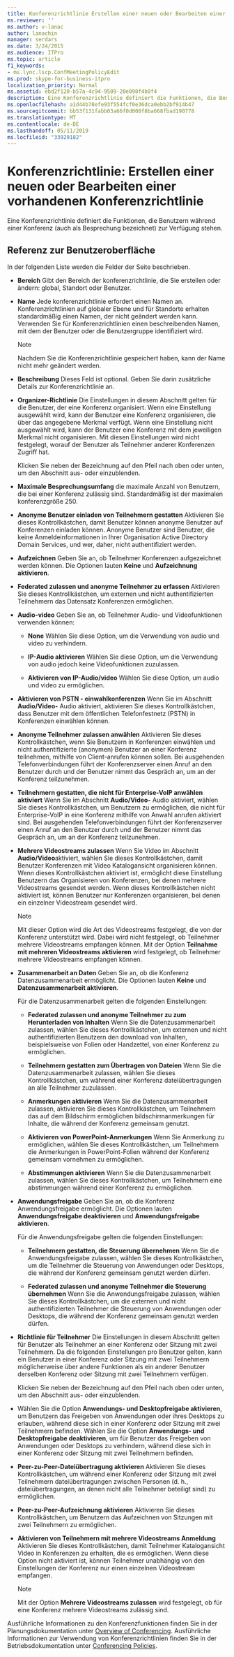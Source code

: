 ```yaml
---
title: Konferenzrichtlinie Erstellen einer neuen oder Bearbeiten einer vorhandenen
ms.reviewer: ''
ms.author: v-lanac
author: lanachin
manager: serdars
ms.date: 3/24/2015
ms.audience: ITPro
ms.topic: article
f1_keywords:
- ms.lync.lscp.ConfMeetingPolicyEdit
ms.prod: skype-for-business-itpro
localization_priority: Normal
ms.assetid: ebd2f120-b57a-4c94-9509-20e098f4b0f4
description: Eine Konferenzrichtlinie definiert die Funktionen, die Benutzern während einer Konferenz (auch als Besprechung bezeichnet) zur Verfügung stehen.
ms.openlocfilehash: a1d44b78efe93f554fcf0e36dca0ebb2bf914b47
ms.sourcegitcommit: bb53f131fabb03a66f0d000f8ba668fbad190778
ms.translationtype: MT
ms.contentlocale: de-DE
ms.lasthandoff: 05/11/2019
ms.locfileid: "33929182"
---
```

# <a name="conferencing-policy-create-new-or-edit-existing"></a>Konferenzrichtlinie: Erstellen einer neuen oder Bearbeiten einer vorhandenen Konferenzrichtlinie

Eine Konferenzrichtlinie definiert die Funktionen, die Benutzern während einer Konferenz (auch als Besprechung bezeichnet) zur Verfügung stehen.

## <a name="ui-reference"></a>Referenz zur Benutzeroberfläche

In der folgenden Liste werden die Felder der Seite beschrieben.

- **Bereich** Gibt den Bereich der konferenzrichtlinie, die Sie erstellen oder ändern: global, Standort oder Benutzer.

- **Name** Jede konferenzrichtlinie erfordert einen Namen an. Konferenzrichtlinien auf globaler Ebene und für Standorte erhalten standardmäßig einen Namen, der nicht geändert werden kann. Verwenden Sie für Konferenzrichtlinien einen beschreibenden Namen, mit dem der Benutzer oder die Benutzergruppe identifiziert wird.

    > [!NOTE]
    > Nachdem Sie die Konferenzrichtlinie gespeichert haben, kann der Name nicht mehr geändert werden.

- **Beschreibung** Dieses Feld ist optional. Geben Sie darin zusätzliche Details zur Konferenzrichtlinie an.

- **Organizer-Richtlinie** Die Einstellungen in diesem Abschnitt gelten für die Benutzer, der eine Konferenz organisiert. Wenn eine Einstellung ausgewählt wird, kann der Benutzer eine Konferenz organisieren, die über das angegebene Merkmal verfügt. Wenn eine Einstellung nicht ausgewählt wird, kann der Benutzer eine Konferenz mit dem jeweiligen Merkmal nicht organisieren. Mit diesen Einstellungen wird nicht festgelegt, worauf der Benutzer als Teilnehmer anderer Konferenzen Zugriff hat.

    Klicken Sie neben der Bezeichnung auf den Pfeil nach oben oder unten, um den Abschnitt aus- oder einzublenden.

- **Maximale Besprechungsumfang** die maximale Anzahl von Benutzern, die bei einer Konferenz zulässig sind. Standardmäßig ist der maximalen konferenzgröße 250.

- **Anonyme Benutzer einladen von Teilnehmern gestatten** Aktivieren Sie dieses Kontrollkästchen, damit Benutzer können anonyme Benutzer auf Konferenzen einladen können. Anonyme Benutzer sind Benutzer, die keine Anmeldeinformationen in Ihrer Organisation Active Directory Domain Services, und wer, daher, nicht authentifiziert werden.

- **Aufzeichnen** Geben Sie an, ob Teilnehmer Konferenzen aufgezeichnet werden können. Die Optionen lauten **Keine** und **Aufzeichnung aktivieren**.

- **Federated zulassen und anonyme Teilnehmer zu erfassen** Aktivieren Sie dieses Kontrollkästchen, um externen und nicht authentifizierten Teilnehmern das Datensatz Konferenzen ermöglichen.

- **Audio-video** Geben Sie an, ob Teilnehmer Audio- und Videofunktionen verwenden können:

  - **None** Wählen Sie diese Option, um die Verwendung von audio und video zu verhindern.

  - **IP-Audio aktivieren** Wählen Sie diese Option, um die Verwendung von audio jedoch keine Videofunktionen zuzulassen.

  - **Aktivieren von IP-Audio/video** Wählen Sie diese Option, um audio und video zu ermöglichen.

- **Aktivieren von PSTN - einwahlkonferenzen** Wenn Sie im Abschnitt **Audio/Video-** Audio aktiviert, aktivieren Sie dieses Kontrollkästchen, dass Benutzer mit dem öffentlichen Telefonfestnetz (PSTN) in Konferenzen einwählen können.

- **Anonyme Teilnehmer zulassen anwählen** Aktivieren Sie dieses Kontrollkästchen, wenn Sie Benutzern in Konferenzen einwählen und nicht authentifizierte (anonymen) Benutzer an einer Konferenz teilnehmen, mithilfe von Client-anrufen können sollen. Bei ausgehenden Telefonverbindungen führt der Konferenzserver einen Anruf an den Benutzer durch und der Benutzer nimmt das Gespräch an, um an der Konferenz teilzunehmen.

- **Teilnehmern gestatten, die nicht für Enterprise-VoIP anwählen aktiviert** Wenn Sie im Abschnitt **Audio/Video-** Audio aktiviert, wählen Sie dieses Kontrollkästchen, um Benutzern zu ermöglichen, die nicht für Enterprise-VoIP in eine Konferenz mithilfe von Anwahl anrufen aktiviert sind. Bei ausgehenden Telefonverbindungen führt der Konferenzserver einen Anruf an den Benutzer durch und der Benutzer nimmt das Gespräch an, um an der Konferenz teilzunehmen.

- **Mehrere Videostreams zulassen** Wenn Sie Video im Abschnitt **Audio/Video**aktiviert, wählen Sie dieses Kontrollkästchen, damit Benutzer Konferenzen mit Video Katalogansicht organisieren können. Wenn dieses Kontrollkästchen aktiviert ist, ermöglicht diese Einstellung Benutzern das Organisieren von Konferenzen, bei denen mehrere Videostreams gesendet werden. Wenn dieses Kontrollkästchen nicht aktiviert ist, können Benutzer nur Konferenzen organisieren, bei denen ein einzelner Videostream gesendet wird.

    > [!NOTE]
    > Mit dieser Option wird die Art des Videostreams festgelegt, die von der Konferenz unterstützt wird. Dabei wird nicht festgelegt, ob Teilnehmer mehrere Videostreams empfangen können. Mit der Option **Teilnahme mit mehreren Videostreams aktivieren** wird festgelegt, ob Teilnehmer mehrere Videostreams empfangen können.

- **Zusammenarbeit an Daten** Geben Sie an, ob die Konferenz Datenzusammenarbeit ermöglicht. Die Optionen lauten **Keine** und **Datenzusammenarbeit aktivieren**.

    Für die Datenzusammenarbeit gelten die folgenden Einstellungen:

  - **Federated zulassen und anonyme Teilnehmer zu zum Herunterladen von Inhalten** Wenn Sie die Datenzusammenarbeit zulassen, wählen Sie dieses Kontrollkästchen, um externen und nicht authentifizierten Benutzern den download von Inhalten, beispielsweise von Folien oder Handzettel, von einer Konferenz zu ermöglichen.

  - **Teilnehmern gestatten zum Übertragen von Dateien** Wenn Sie die Datenzusammenarbeit zulassen, wählen Sie dieses Kontrollkästchen, um während einer Konferenz dateiübertragungen an alle Teilnehmer zuzulassen.

  - **Anmerkungen aktivieren** Wenn Sie die Datenzusammenarbeit zulassen, aktivieren Sie dieses Kontrollkästchen, um Teilnehmern das auf dem Bildschirm ermöglichen bildschirmanmerkungen für Inhalte, die während der Konferenz gemeinsam genutzt.

  - **Aktivieren von PowerPoint-Anmerkungen** Wenn Sie Anmerkung zu ermöglichen, wählen Sie dieses Kontrollkästchen, um Teilnehmern die Anmerkungen in PowerPoint-Folien während der Konferenz gemeinsam vornehmen zu ermöglichen.

  - **Abstimmungen aktivieren** Wenn Sie die Datenzusammenarbeit zulassen, wählen Sie dieses Kontrollkästchen, um Teilnehmern eine abstimmungen während einer Konferenz zu ermöglichen.

- **Anwendungsfreigabe** Geben Sie an, ob die Konferenz Anwendungsfreigabe ermöglicht. Die Optionen lauten **Anwendungsfreigabe deaktivieren** und **Anwendungsfreigabe aktivieren**.

    Für die Anwendungsfreigabe gelten die folgenden Einstellungen:

  - **Teilnehmern gestatten, die Steuerung übernehmen** Wenn Sie die Anwendungsfreigabe zulassen, wählen Sie dieses Kontrollkästchen, um die Teilnehmer die Steuerung von Anwendungen oder Desktops, die während der Konferenz gemeinsam genutzt werden dürfen.

  - **Federated zulassen und anonyme Teilnehmer die Steuerung übernehmen** Wenn Sie die Anwendungsfreigabe zulassen, wählen Sie dieses Kontrollkästchen, um die externen und nicht authentifizierten Teilnehmer die Steuerung von Anwendungen oder Desktops, die während der Konferenz gemeinsam genutzt werden dürfen.

- **Richtlinie für Teilnehmer** Die Einstellungen in diesem Abschnitt gelten für Benutzer als Teilnehmer an einer Konferenz oder Sitzung mit zwei Teilnehmern. Da die folgenden Einstellungen pro Benutzer gelten, kann ein Benutzer in einer Konferenz oder Sitzung mit zwei Teilnehmern möglicherweise über andere Funktionen als ein anderer Benutzer derselben Konferenz oder Sitzung mit zwei Teilnehmern verfügen.

    Klicken Sie neben der Bezeichnung auf den Pfeil nach oben oder unten, um den Abschnitt aus- oder einzublenden.

- Wählen Sie die Option **Anwendungs- und Desktopfreigabe aktivieren**, um Benutzern das Freigeben von Anwendungen oder ihres Desktops zu erlauben, während diese sich in einer Konferenz oder Sitzung mit zwei Teilnehmern befinden. Wählen Sie die Option **Anwendungs- und Desktopfreigabe deaktivieren**, um für Benutzer das Freigeben von Anwendungen oder Desktops zu verhindern, während diese sich in einer Konferenz oder Sitzung mit zwei Teilnehmern befinden.

- **Peer-zu-Peer-Dateiübertragung aktivieren** Aktivieren Sie dieses Kontrollkästchen, um während einer Konferenz oder Sitzung mit zwei Teilnehmern dateiübertragungen zwischen Personen (d. h., dateiübertragungen, an denen nicht alle Teilnehmer beteiligt sind) zu ermöglichen.

- **Peer-zu-Peer-Aufzeichnung aktivieren** Aktivieren Sie dieses Kontrollkästchen, um Benutzern das Aufzeichnen von Sitzungen mit zwei Teilnehmern zu ermöglichen.

- **Aktivieren von Teilnehmern mit mehrere Videostreams Anmeldung** Aktivieren Sie dieses Kontrollkästchen, damit Teilnehmer Katalogansicht Video in Konferenzen zu erhalten, die es ermöglichen. Wenn diese Option nicht aktiviert ist, können Teilnehmer unabhängig von den Einstellungen der Konferenz nur einen einzelnen Videostream empfangen.

    > [!NOTE]
    > Mit der Option **Mehrere Videostreams zulassen** wird festgelegt, ob für eine Konferenz mehrere Videostreams zulässig sind.

Ausführliche Informationen zu den Konferenzfunktionen finden Sie in der Planungsdokumentation unter [Overview of Conferencing](https://technet.microsoft.com/library/5bb90e69-3d4f-4d59-a1ee-2550de84439f.aspx). Ausführliche Informationen zur Verwendung von Konferenzrichtlinien finden Sie in der Betriebsdokumentation unter [Conferencing Policies](https://technet.microsoft.com/library/8f92eb7c-ee66-4df6-a726-4bff93b122cb.aspx).


